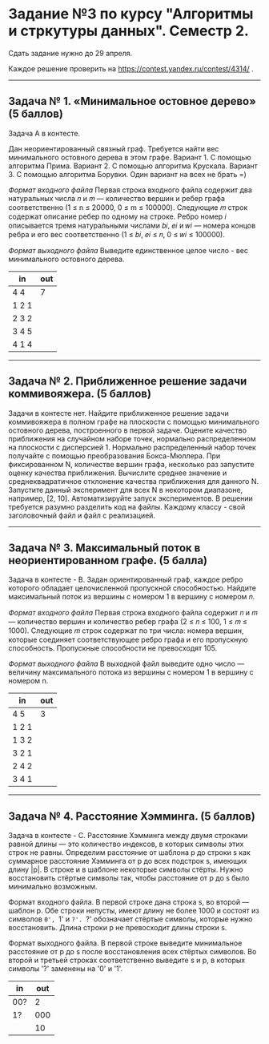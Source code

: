 # Задание №3 по курсу "Алгоритмы и стркутуры данных". Семестр 2.

Сдать задание нужно до 29 апреля.

Каждое решение проверить на https://contest.yandex.ru/contest/4314/ .

-----------------------------------------------------------

## Задача № 1. «Минимальное остовное дерево» (5 баллов)

Задача A в контесте.

Дан неориентированный связный граф. Требуется найти вес минимального остовного дерева в этом графе.
Вариант 1. С помощью алгоритма Прима.
Вариант 2. С помощью алгоритма Крускала.
Вариант 3. С помощью алгоритма Борувки.
Один вариант на всех не брать =)

*Формат входного файла*
Первая строка входного файла содержит два натуральных числа 𝑛 и 𝑚 — количество вершин и ребер графа соответственно (1 ≤ n ≤ 20000, 0 ≤ m ≤ 100000).
Следующие 𝑚 строк содержат описание ребер по одному на строке.
Ребро номер 𝑖 описывается тремя натуральными числами 𝑏𝑖, 𝑒𝑖 и 𝑤𝑖 — номера концов ребра и его вес соответственно (1 ≤ 𝑏𝑖, 𝑒𝑖 ≤ 𝑛, 0 ≤ 𝑤𝑖 ≤ 100000).

*Формат выходного файла*
Выведите единственное целое число - вес минимального остовного дерева.

 | in   | out |
 |------|-----|
 |4 4   | 7   |
 |1 2 1 |     |
 |2 3 2 |     |
 |3 4 5 |     |
 |4 1 4 |     |


-----------------------------------------------------------

## Задача № 2. Приближенное решение задачи коммивояжера. (5 баллов)

Задачи в контесте нет.
Найдите приближенное решение задачи коммивояжера в полном графе на плоскости с помощью минимального остовного дерева, построенного в первой задаче.
Оцените качество приближения на случайном наборе точек, нормально распределенном на плоскости с дисперсией 1. Нормально распределенный набор точек получайте с помощью преобразования Бокса-Мюллера.
При фиксированном N, количестве вершин графа, несколько раз запустите оценку качества приближения. Вычислите среднее значение и среднеквадратичное отклонение качества приближения для данного N.
Запустите данный эксперимент для всех N в некотором диапазоне, например, [2, 10].
Автоматизируйте запуск экспериментов.
В решении требуется разумно разделить код на файлы. Каждому классу - свой заголовочный файл и файл с реализацией.

-----------------------------------------------------------

## Задача № 3. Максимальный поток в неориентированном графе. (5 балла)

Задача в контесте - B.
Задан ориентированный граф, каждое ребро которого обладает целочисленной пропускной способностью. Найдите максимальный поток из вершины с номером 1 в вершину с номером 𝑛.

*Формат входного файла*
Первая строка входного файла содержит 𝑛 и 𝑚 — количество вершин и количество ребер графа (2 ≤ 𝑛 ≤ 100, 1 ≤ 𝑚 ≤ 1000). Следующие 𝑚 строк содержат по три числа: номера вершин, которые соединяет соответствующее ребро графа и его пропускную способность. Пропускные способности не превосходят 105.

*Формат выходного файла*
В выходной файл выведите одно число — величину максимального потока из вершины с номером 1 в вершину с номером n.

| in   |out |
|------|----|
|4 5   | 3  |
|1 2 1 |    |
|1 3 2 |    |
|3 2 1 |    |
|2 4 2 |    |
|3 4 1 |    |


-----------------------------------------------------------

## Задача № 4. Расстояние Хэмминга. (5 баллов)

Задача в контесте - C.
Расстояние Хэмминга между двумя строками равной длины — это количество индексов, в которых символы этих строк не равны.
Определим расстояние от шаблона p до строки s как суммарное расстояние Хэмминга от p до всех подстрок s, имеющих длину |p|. В строке и в шаблоне некоторые символы стёрты. Нужно восстановить стёртые символы так, чтобы расстояние от p до s было минимально возможным.

Формат входного файла.
В первой строке дана строка s, во второй — шаблон p. Обе строки непусты, имеют длину не более 1000 и состоят из символов `0', `1' и `?'. `?' обозначает стёртые символы, которые нужно восстановить. Длина строки p не превосходит длины строки s.

Формат выходного файла.
В первой строке выведите минимальное расстояние от p до s после восстановления всех стёртых символов. Во второй и третьей строках соответственно выведите s и p, в которых символы '?' заменены на '0' и '1'.

| in   |out |
|------|----|
|00?   |2   |
|1?    |000 |
|      |10  |

